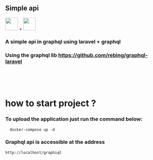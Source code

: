 ## Simple api 
<img 
 width="40"
 height= "40"
 src="https://upload.wikimedia.org/wikipedia/commons/thumb/9/9a/Laravel.svg/1200px-Laravel.svg.png"/> + <img 
 width="40"
 height= "40"
 src="https://upload.wikimedia.org/wikipedia/commons/thumb/1/17/GraphQL_Logo.svg/2048px-GraphQL_Logo.svg.png"
 />

### A simple api in graphql using laravel + graphql 
### Using the graphql lib https://github.com/rebing/graphql-laravel

<br>
<br>
<br>

# how to start project ? 

### To upload the application just run the command below: 
```
  docker-compose up -d
```
### Graphql api is accessible at the address
```
http://localhost/graphiql
```